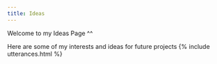 ```yaml
---
title: Ideas
---
```

Welcome to my Ideas Page ^^

Here are some of my interests and ideas for future projects
{% include utterances.html %}